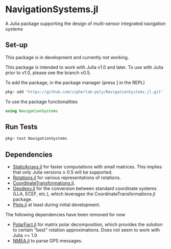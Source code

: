 # NavigationSystems.jl

A Julia package supporting the design of multi-sensor integrated navigation systems


## Set-up ##

This package is in development and currently not working.

This package is intended to work with Julia v1.0 and later.
To use with Julia prior to v1.0, please see the branch v0.5. 

To add the package, in the package manager (press ] in the REPL)
```julia
pkg> add "https://github.com/cipherlab-poly/NavigationSystems.jl.git"
```

To use the package functionalities
```julia
using NavigationSystems
```

## Run Tests ##

```julia
pkg> test NavigationSystems
```


## Dependencies

- [StaticArrays.jl](https://github.com/JuliaArrays/StaticArrays.jl) for faster computations with small matrices. This implies that only Julia versions ≥ 0.5 will be supported.
- [Rotations.jl](https://github.com/FugroRoames/Rotations.jl) for various representations of rotations. 
- [CoordinateTransformations.jl](https://github.com/FugroRoames/CoordinateTransformations.jl).
- [Geodesy.jl](https://github.com/JuliaGeo/Geodesy.jl) for the conversion between standard coordinate systems (LLA, ECEF, etc.), which leverages the CoordinateTransformations.jl package.
- [Plots.jl](https://github.com/JuliaPlots/Plots.jl) at least during initial development.

The following dependencies have been removed for now
- [PolarFact.jl](https://github.com/weijianzhang/PolarFact.jl) for matrix polar decomposition, which provides the solution to certain "best" rotation approximations. Does not seem to work with Julia >= 1.0
- [NMEA.jl](https://github.com/furface/NMEA.jl) to parse GPS messages.
